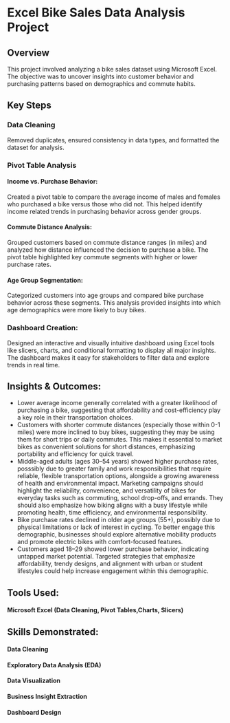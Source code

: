 # Excel Bike Sales Data Analysis Project
## Overview

This project involved analyzing a bike sales dataset using Microsoft Excel. The objective was to uncover insights into customer behavior and purchasing patterns based on demographics and commute habits.

## Key Steps

### Data Cleaning
Removed duplicates, ensured consistency in data types, and formatted the dataset for analysis.

### Pivot Table Analysis

#### Income vs. Purchase Behavior:
Created a pivot table to compare the average income of males and females who purchased a bike versus those who did not. This helped identify income related trends in purchasing behavior across gender groups.

#### Commute Distance Analysis:
Grouped customers based on commute distance ranges (in miles) and analyzed how distance influenced the decision to purchase a bike. The pivot table highlighted key commute segments with higher or lower purchase rates.

#### Age Group Segmentation:
Categorized customers into age groups and compared bike purchase behavior across these segments. This analysis provided insights into which age demographics were more likely to buy bikes.

### Dashboard Creation:
Designed an interactive and visually intuitive dashboard using Excel tools like slicers, charts, and conditional formatting to display all major insights. The dashboard makes it easy for stakeholders to filter data and explore trends in real time.

## Insights & Outcomes:

  - Lower average income generally correlated with a greater likelihood of purchasing a bike, suggesting that affordability and cost-efficiency play a key role in their transportation choices.
  - Customers with shorter commute distances (especially those within 0-1 miles) were more inclined to buy bikes, suggesting they may be using them for short trips or daily commutes. This makes it essential to market bikes as convenient solutions for short distances, emphasizing portability and efficiency for quick travel.
  - Middle-aged adults (ages 30–54 years) showed higher purchase rates, posssibly due to greater family and work responsibilities that require reliable, flexible transportation options, alongside a growing awareness of health and environmental impact. Marketing campaigns should highlight the reliability, convenience, and versatility of bikes for everyday tasks such as commuting, school drop-offs, and errands. They should also emphasize how biking aligns with a busy lifestyle while promoting health, time efficiency, and environmental responsibility.
  - Bike purchase rates declined in older age groups (55+), possibly due to physical limitations or lack of interest in cycling. To better engage this demographic, businesses should explore alternative mobility products and promote electric bikes with comfort-focused features.
  - Customers aged 18–29 showed lower purchase behavior, indicating untapped market potential. Targeted strategies that emphasize affordability, trendy designs, and alignment with urban or student lifestyles could help increase engagement within this demographic.


## Tools Used:

#### Microsoft Excel (Data Cleaning, Pivot Tables,Charts, Slicers)

## Skills Demonstrated:

#### Data Cleaning

#### Exploratory Data Analysis (EDA)

#### Data Visualization

#### Business Insight Extraction

#### Dashboard Design
